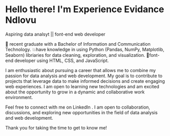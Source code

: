 # Hello there! I'm Experience Evidance Ndlovu

 Aspiring data analsyt || font-end web developer
 
💖 recent graduate with a Bachelor of Information and Communication Technology.
💥have knowledge in using Python (Pandas, NumPy, Matplotlib, Seaborn) libriaries for data cleaning, exploration, and visualization.
💝font-end developer using HTML, CSS, and JavaScript.

I am enthusiastic about pursuing a career that allows me to combine my passion for data analysis and web development. My goal is to contribute to projects that leverage data to make informed decisions and create engaging web experiences. I am open to learning new technologies and am excited about the opportunity to grow in a dynamic and collaborative work environment.

Feel free to connect with me on LinkedIn . I am open to collaboration, discussions, and exploring new opportunities in the field of data analysis and web development.

Thank you for taking the time to get to know me!
